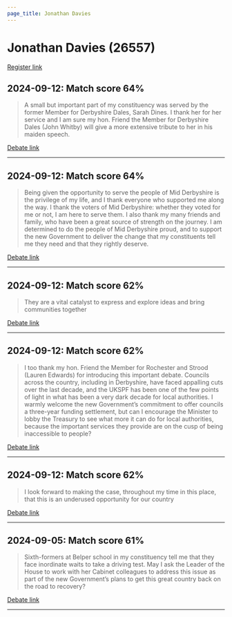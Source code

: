 ```yaml
---
page_title: Jonathan Davies
---
```


# Jonathan Davies  (26557)

[Register link](https://www.theyworkforyou.com/mp/26557/register)



## 2024-09-12: Match score 64%

>A small but important part of my constituency was served by the former Member for Derbyshire Dales, Sarah Dines. I thank her for her service and I am sure my hon. Friend the Member for Derbyshire Dales (John Whitby) will give a more extensive tribute to her in his maiden speech.

[Debate link](https://www.theyworkforyou.com/debates/?id=2024-09-12b.1037.1) 

---



## 2024-09-12: Match score 64%

>Being given the opportunity to serve the people of Mid Derbyshire is the privilege of my life, and I thank everyone who supported me along the way. I thank the voters of Mid Derbyshire: whether they voted for me or not, I am here to serve them. I also thank my many friends and family, who have been a great source of strength on the journey. I am determined to do the people of Mid Derbyshire proud, and to support the new Government to deliver the change that my constituents tell me they need and that they rightly deserve.

[Debate link](https://www.theyworkforyou.com/debates/?id=2024-09-12b.1037.1) 

---



## 2024-09-12: Match score 62%

>They are a vital catalyst to express and explore ideas and bring communities together

[Debate link](https://www.theyworkforyou.com/debates/?id=2024-09-12b.1037.1) 

---



## 2024-09-12: Match score 62%

>I too thank my hon. Friend the Member for Rochester and Strood (Lauren Edwards) for introducing this important debate. Councils across the country, including in Derbyshire, have faced appalling cuts over the last decade, and the UKSPF has been one of the few points of light in what has been a very dark decade for local authorities. I warmly welcome the new Government’s commitment to offer councils a three-year funding settlement, but can I encourage the Minister to lobby the Treasury to see what more it can do for local authorities, because the important services they provide are on the cusp of being inaccessible to people?

[Debate link](https://www.theyworkforyou.com/debates/?id=2024-09-12b.1077.1) 

---



## 2024-09-12: Match score 62%

>I look forward to making the case, throughout my time in this place, that this is an underused opportunity for our country

[Debate link](https://www.theyworkforyou.com/debates/?id=2024-09-12b.1037.1) 

---



## 2024-09-05: Match score 61%

>Sixth-formers at Belper school in my constituency tell me that they face inordinate waits to take a driving test. May I ask the Leader of the House to work with her Cabinet colleagues to address this issue as part of the new Government’s plans to get this great country back on the road to recovery?

[Debate link](https://www.theyworkforyou.com/debates/?id=2024-09-05b.453.8) 

---

